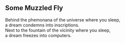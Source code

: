 Some Muzzled Fly
----------------
Behind the phemonana of the universe where you sleep,  
a dream condemns into inscriptions.  
Next to the fountain of the vicinity where you sleep,  
a dream freezes into computers.  
